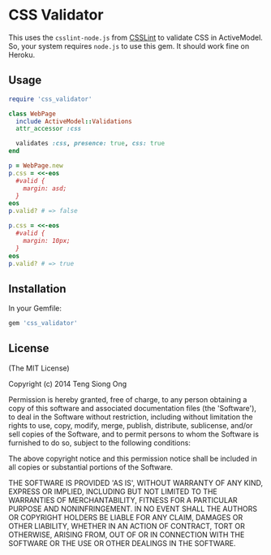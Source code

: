 # CSS Validator

This uses the `csslint-node.js` from [CSSLint](https://github.com/CSSLint/csslint) to validate CSS in ActiveModel.
So, your system requires `node.js` to use this gem.  It should work fine on Heroku.

## Usage

```ruby
require 'css_validator'

class WebPage
  include ActiveModel::Validations
  attr_accessor :css

  validates :css, presence: true, css: true
end

p = WebPage.new
p.css = <<-eos
  #valid {
    margin: asd;
  }
eos
p.valid? # => false

p.css = <<-eos
  #valid {
    margin: 10px;
  }
eos
p.valid? # => true
```

## Installation

In your Gemfile:

```ruby
gem 'css_validator'
```

## License

(The MIT License)

Copyright (c) 2014 Teng Siong Ong

Permission is hereby granted, free of charge, to any person obtaining a copy of this software and associated documentation files (the 'Software'), to deal in the Software without restriction, including without limitation the rights to use, copy, modify, merge, publish, distribute, sublicense, and/or sell copies of the Software, and to permit persons to whom the Software is furnished to do so, subject to the following conditions:

The above copyright notice and this permission notice shall be included in all copies or substantial portions of the Software.

THE SOFTWARE IS PROVIDED 'AS IS', WITHOUT WARRANTY OF ANY KIND, EXPRESS OR IMPLIED, INCLUDING BUT NOT LIMITED TO THE WARRANTIES OF MERCHANTABILITY, FITNESS FOR A PARTICULAR PURPOSE AND NONINFRINGEMENT. IN NO EVENT SHALL THE AUTHORS OR COPYRIGHT HOLDERS BE LIABLE FOR ANY CLAIM, DAMAGES OR OTHER LIABILITY, WHETHER IN AN ACTION OF CONTRACT, TORT OR OTHERWISE, ARISING FROM, OUT OF OR IN CONNECTION WITH THE SOFTWARE OR THE USE OR OTHER DEALINGS IN THE SOFTWARE.
